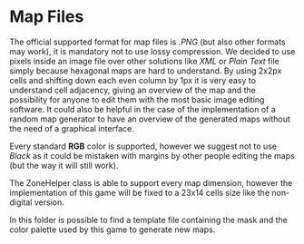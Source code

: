 # Map Files #

The official supported format for map files is *.PNG* (but also other formats may work), it is mandatory not to use lossy compression. We decided to use pixels inside an image file over other solutions like *XML* or *Plain Text* file simply because hexagonal maps are hard to understand. By using 2x2px cells and shifting down each even column by 1px it is very easy to understand cell adjacency, giving an overview of the map and the possibility for anyone to edit them with the most basic image editing software. It could also be helpful in the case of the implementation of a random map generator to have an overview of the generated maps without the need of a graphical interface.

Every standard **RGB** color is supported, however we suggest not to use *Black* as it could be mistaken with margins by other people editing the maps (but the way it will still work).

The ZoneHelper class is able to support every map dimension, however the implementation of this game will be fixed to a 23x14 cells size like the non-digital version.

In this folder is possible to find a template file containing the mask and the color palette used by this game to generate new maps.

